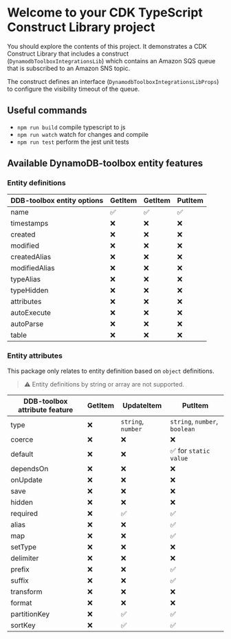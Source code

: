 # Welcome to your CDK TypeScript Construct Library project

You should explore the contents of this project. It demonstrates a CDK Construct Library that includes a construct (`DynamodbToolboxIntegrationsLib`)
which contains an Amazon SQS queue that is subscribed to an Amazon SNS topic.

The construct defines an interface (`DynamodbToolboxIntegrationsLibProps`) to configure the visibility timeout of the queue.

## Useful commands

* `npm run build`   compile typescript to js
* `npm run watch`   watch for changes and compile
* `npm run test`    perform the jest unit tests

## Available DynamoDB-toolbox entity features

### Entity definitions

| DDB-toolbox entity options | GetItem            | GetItem            | PutItem            |
| -------------------------- | ------------------ | ------------------ | ------------------ |
| name                       | :white_check_mark: | :white_check_mark: | :white_check_mark: |
| timestamps                 | :x:                | :x:                | :x:                |
| created                    | :x:                | :x:                | :x:                |
| modified                   | :x:                | :x:                | :x:                |
| createdAlias               | :x:                | :x:                | :x:                |
| modifiedAlias              | :x:                | :x:                | :x:                |
| typeAlias                  | :x:                | :x:                | :x:                |
| typeHidden                 | :x:                | :x:                | :x:                |
| attributes                 | :x:                | :x:                | :x:                |
| autoExecute                | :x:                | :x:                | :x:                |
| autoParse                  | :x:                | :x:                | :x:                |
| table                      | :x:                | :x:                | :x:                |

### Entity attributes

This package only relates to entity definition based on `object` definitions.

> :warning: Entity definitions by string or array are not supported.

| DDB-toolbox attribute feature | GetItem | UpdateItem         | PutItem                               |
| ----------------------------- | ------- | ------------------ | ------------------------------------- |
| type                          | :x:     | `string`, `number` | `string`, `number`, `boolean`         |
| coerce                        | :x:     | :x:                | :x:                                   |
| default                       | :x:     | :x:                | :white_check_mark: for `static value` |
| dependsOn                     | :x:     | :x:                | :x:                                   |
| onUpdate                      | :x:     | :x:                | :x:                                   |
| save                          | :x:     | :x:                | :x:                                   |
| hidden                        | :x:     | :x:                | :x:                                   |
| required                      | :x:     | :white_check_mark: | :white_check_mark:                    |
| alias                         | :x:     | :x:                | :white_check_mark:                    |
| map                           | :x:     | :x:                | :white_check_mark:                    |
| setType                       | :x:     | :x:                | :x:                                   |
| delimiter                     | :x:     | :x:                | :x:                                   |
| prefix                        | :x:     | :x:                | :white_check_mark:                    |
| suffix                        | :x:     | :x:                | :white_check_mark:                    |
| transform                     | :x:     | :x:                | :x:                                   |
| format                        | :x:     | :x:                | :x:                                   |
| partitionKey                  | :x:     | :white_check_mark: | :white_check_mark:                    |
| sortKey                       | :x:     | :white_check_mark: | :white_check_mark:                    |
